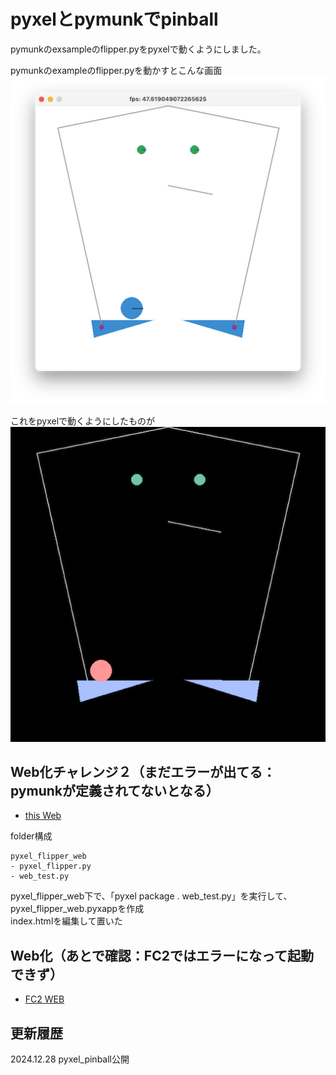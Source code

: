 # pyxelとpymunkでpinball
pymunkのexsampleのflipper.pyをpyxelで動くようにしました。  

pymunkのexampleのflipper.pyを動かすとこんな画面  
![SS](pymunk_flipper.png)

これをpyxelで動くようにしたものが  
![SS](pyxel_flipper.png)

## Web化チャレンジ２（まだエラーが出てる：pymunkが定義されてないとなる）
- [this Web](https://sanbunno-ichi.github.io/pinball/)

folder構成  
```
pyxel_flipper_web
- pyxel_flipper.py  
- web_test.py  
```
pyxel_flipper_web下で、「pyxel package . web_test.py」を実行して、pyxel_flipper_web.pyxappを作成  
index.htmlを編集して置いた  
  
## Web化（あとで確認：FC2ではエラーになって起動できず）
- [FC2 WEB](https://sanbunnoichi1962.web.fc2.com/pyxel/pyxel_flipper.html)

## 更新履歴
2024.12.28 pyxel_pinball公開

